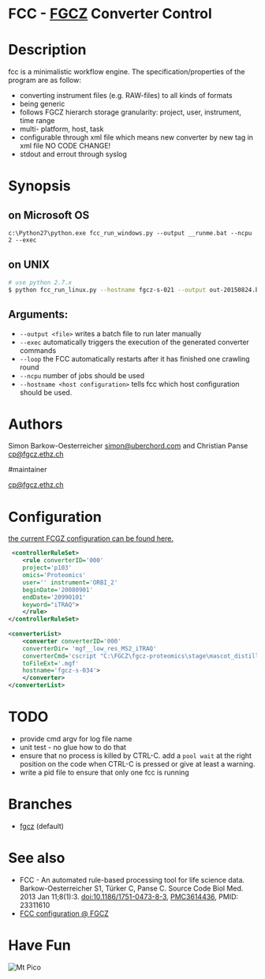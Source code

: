# FCC - [FGCZ](http://www.fgcz.ethz.ch) Converter Control

# Description
fcc is a minimalistic workflow engine.
The specification/properties of the program are as follow:
- converting instrument files (e.g. RAW-files) to all kinds of formats
- being generic
- follows FGCZ hierarch storage granularity: project, user, instrument, time range
- multi- platform, host, task
- configurable through xml file which means new converter by new tag in xml file NO CODE CHANGE!
- stdout and errout through syslog 

# Synopsis
## on Microsoft OS
```
c:\Python27\python.exe fcc_run_windows.py --output __runme.bat --ncpu 2 --exec
```

## on UNIX

```sh
# use python 2.7.x
$ python fcc_run_linux.py --hostname fgcz-s-021 --output out-20150824.bash --ncpu 1 --exec --loop
```
## Arguments:

- `--output <file>` writes a batch file to run later manually
- `--exec` automatically triggers the execution of the generated converter commands
- `--loop` the FCC automatically restarts after it has finished one crawling round
- `--ncpu` number of jobs should be used
- `--hostname <host configuration>` tells fcc which host configuration should be used.

# Authors

Simon Barkow-Oesterreicher <simon@uberchord.com> and Christian Panse <cp@fgcz.ethz.ch>
    
#maintainer

<cp@fgcz.ethz.ch>


# Configuration

[the current FCGZ configuration can be found here.](http://fgcz-data.uzh.ch/config/fcc_config.xml)

```xml
 <controllerRuleSet>
    <rule converterID='000' 
    project='p103' 
    omics='Proteomics' 
    user='' instrument='ORBI_2' 
    beginDate='20080901' 
    endDate='20990101' 
    keyword="iTRAQ">
    </rule>
</controllerRuleSet>
    
<converterList>
    <converter converterID='000' 
    converterDir= 'mgf__low_res_MS2_iTRAQ' 
    converterCmd='cscript "C:\FGCZ\fgcz-proteomics\stage\mascot_distiller\fgczRaw2Mgf.vbs"'         converterOptions='"C:\FGCZ\fgcz-proteomics\stage\generalRawFileConverterRobot\MascotDistillerOPTs\Orbitrap_low_res_MS2_iTRAQ.opt"' 
    toFileExt='.mgf' 
    hostname='fgcz-s-034'> 
    </converter>
</converterList>
```

# TODO
- provide cmd argv for log file name
- unit test - no glue how to do that 
- ensure that no process is killed by CTRL-C. add a `pool wait` at the right position on the code when CTRL-C is pressed or give at least a warning.
- write a  pid file to ensure that only one fcc is running

# Branches
- [fgcz](https://github.com/fgcz/fcc) (default)

# See also 

- FCC - An automated rule-based processing tool for life science data.
Barkow-Oesterreicher S1, Türker C, Panse C. Source Code Biol Med. 2013 Jan 11;8(1):3.  [doi:10.1186/1751-0473-8-3](http://www.scfbm.org/content/8/1/3/abstract), [PMC3614436](http://www.ncbi.nlm.nih.gov/pmc/articles/PMC3614436/),
PMID: 23311610
- [FCC configuration @ FGCZ](http://fgcz-data.uzh.ch/config/fcc_config.xml)

# Have Fun
![Mt Pico](https://lh4.googleusercontent.com/-Y71pZMTpDHo/VVBtoGacseI/AAAAAAAACJA/kw6Lli7wTlA/w1052-h884-no/15%2B-%2B1)
